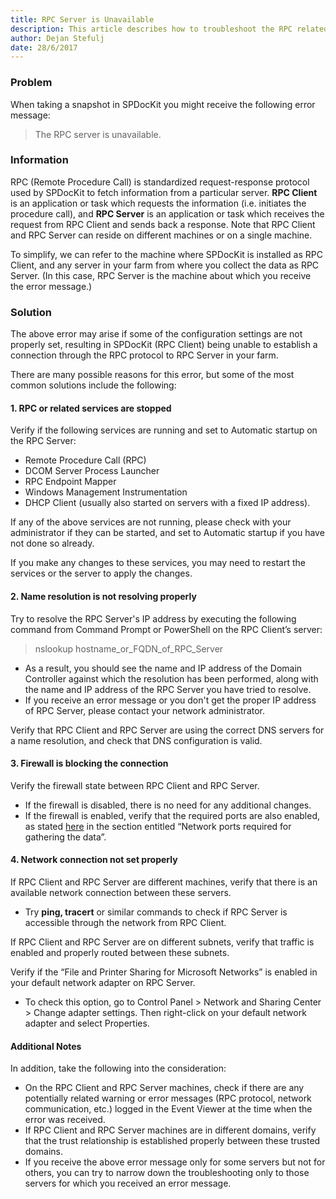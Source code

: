 ```yaml
---
title: RPC Server is Unavailable
description: This article describes how to troubleshoot the RPC related issues.
author: Dejan Stefulj
date: 28/6/2017
---
```


### Problem
When taking a snapshot in SPDocKit you might receive the following error message:
> The RPC server is unavailable.

### Information
RPC (Remote Procedure Call) is standardized request-response protocol used by SPDocKit to fetch information from a particular server. __RPC Client__ is an application or task which requests the information (i.e. initiates the procedure call), and __RPC Server__ is an application or task which receives the request from RPC Client and sends back a response. Note that RPC Client and RPC Server can reside on different machines or on a single machine.

To simplify, we can refer to the machine where SPDocKit is installed as RPC Client, and any server in your farm from where you collect the data as RPC Server. (In this case, RPC Server is the machine about which you receive the error message.)

### Solution
The above error may arise if some of the configuration settings are not properly set, resulting in SPDocKit (RPC Client) being unable to establish a connection through the RPC protocol to RPC Server in your farm. 

There are many possible reasons for this error, but some of the most common solutions include the following:
#### 1. RPC or related services are stopped
Verify if the following services are running and set to Automatic startup on the RPC Server:
  * Remote Procedure Call (RPC)
  * DCOM Server Process Launcher
  * RPC Endpoint Mapper
  * Windows Management Instrumentation
  * DHCP Client (usually also started on servers with a fixed IP address).

If any of the above services are not running, please check with your administrator if they can be started, and set to Automatic startup if you have not done so already.  

If you make any changes to these services, you may need to restart the services or the server to apply the changes.


#### 2. Name resolution is not resolving properly
Try to resolve the RPC Server's IP address by executing the following command from Command Prompt or PowerShell on the RPC Client’s server: 
> nslookup hostname_or_FQDN_of_RPC_Server
* As a result, you should see the name and IP address of the Domain Controller against which the resolution has been performed, along with the name and IP address of the RPC Server you have tried to resolve.
* If you receive an error message or you don't get the proper IP address of RPC Server, please contact your network administrator.

Verify that RPC Client and RPC Server are using the correct DNS servers for a name resolution, and check that DNS configuration is valid.

#### 3. Firewall is blocking the connection
Verify the firewall state between RPC Client and RPC Server. 
* If the firewall is disabled, there is no need for any additional changes.
* If the firewall is enabled, verify that the required ports are also enabled, as stated [here](#internal/faq/miscellaneous/#network-ports-required-for-gathering-the-data) in the section entitled “Network ports required for gathering the data”.

#### 4. Network connection not set properly
If RPC Client and RPC Server are different machines, verify that there is an available network connection between these servers.
* Try __ping, tracert__ or similar commands to check if RPC Server is accessible through the network from RPC Client.

If RPC Client and RPC Server are on different subnets, verify that traffic is enabled and properly routed between these subnets.

Verify if the “File and Printer Sharing for Microsoft Networks” is enabled in your default network adapter on RPC Server.
* To check this option, go to Control Panel > Network and Sharing Center > Change adapter settings. Then right-click on your default network adapter and select Properties.

#### Additional Notes
In addition, take the following into the consideration:
* On the RPC Client and RPC Server machines, check if there are any potentially related warning or error messages (RPC protocol, network communication, etc.) logged in the Event Viewer at the time when the error was received.
* If RPC Client and RPC Server machines are in different domains, verify that the trust relationship is established properly between these trusted domains.
* If you receive the above error message only for some servers but not for others, you can try to narrow down the troubleshooting only to those servers for which you received an error message.

